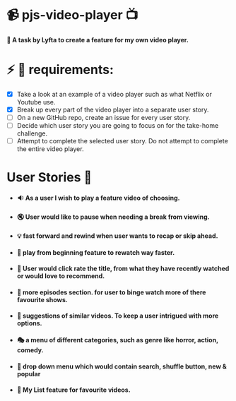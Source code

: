 # :video_camera: pjs-video-player :tv:

#### :dvd: A task by Lyfta to create a feature for my own video player.

# :zap: :battery: requirements:

- [x] Take a look at an example of a video player such as what Netflix or Youtube use.
- [x] Break up every part of the video player into a separate user story.
- [ ] On a new GitHub repo, create an issue for every user story.
- [ ] Decide which user story you are going to focus on for the take-home challenge.
- [ ] Attempt to complete the selected user story. Do not attempt to complete the entire video player.

# User Stories :thought_balloon:
- #### :sound: As a user I wish to play a feature video of choosing.
- #### :mute: User would like to pause when needing a break from viewing.
- #### :bulb: fast forward and rewind when user wants to recap or skip ahead.
- #### :electric_plug: play from beginning feature to rewatch way faster.
- #### :hibiscus: User would click rate the title, from what they have recently watched or would love to recommend.
- #### :vhs: more episodes section. for user to binge watch more of there favourite shows.
- #### :movie_camera: suggestions of similar videos. To keep a user intrigued with more options.
- #### :performing_arts: a menu of different categories, such as genre like horror, action, comedy.
- #### :carousel_horse: drop down menu which would contain search, shuffle button, new & popular
- #### :dragon_face: My List feature for favourite videos.


